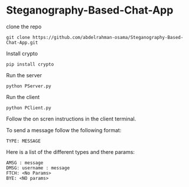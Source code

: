 # Steganography-Based-Chat-App

clone the repo
```
git clone https://github.com/abdelrahman-osama/Steganography-Based-Chat-App.git
```

Install crypto
```
pip install crypto
```
Run the server
```
python PServer.py
```

Run the client 
```
python PClient.py
```

Follow the on scren instructions in the client terminal.

To send a message follow the following format:
```
TYPE: MESSAGE
```
Here is a list of the different types and there params:
```
AMSG : message
DMSG: username : message
FTCH: <No Params>
BYE: <NO params>
```
